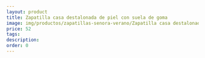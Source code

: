 ```yaml
---
layout: product
title: Zapatilla casa destalonada de piel con suela de goma 
image: img/productos/zapatillas-senora-verano/Zapatilla casa destalonada de piel con suela de goma =52.webp
price: 52
tags: 
description: 
order: 0
---
```

